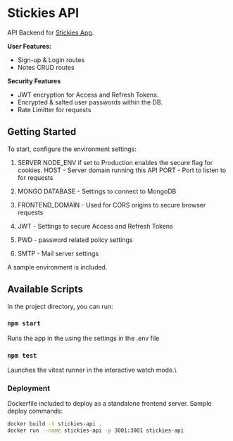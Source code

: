 # Stickies API

API Backend for [Stickies App](https://github.com/wassamz/Stickies-App).

**User Features:** 
* Sign-up & Login routes
* Notes CRUD routes

**Security Features**
* JWT encryption for Access and Refresh Tokens. 
* Encrypted & salted user passwords within the DB. 
* Rate Limitter for requests

## Getting Started
To start, configure the environment settings: 
1. SERVER
NODE_ENV if set to Production enables the secure flag for cookies. 
HOST - Server domain running this API
PORT - Port to listen to for requests

2. MONGO DATABASE - Settings to connect to MongoDB

3. FRONTEND_DOMAIN - Used for CORS origins to secure browser requests

4. JWT - Settings to secure Access and Refresh Tokens

5. PWD - password related policy settings 

6. SMTP - Mail server settings

A sample environment is included.

## Available Scripts

In the project directory, you can run:

### `npm start`

Runs the app in the using the settings in the .env file

### `npm test`

Launches the vitest runner in the interactive watch mode.\


### Deployment
Dockerfile included to deploy as a standalone frontend server. 
Sample deploy commands:
```bash
docker build -t stickies-api .
docker run --name stickies-api -p 3001:3001 stickies-api
```
